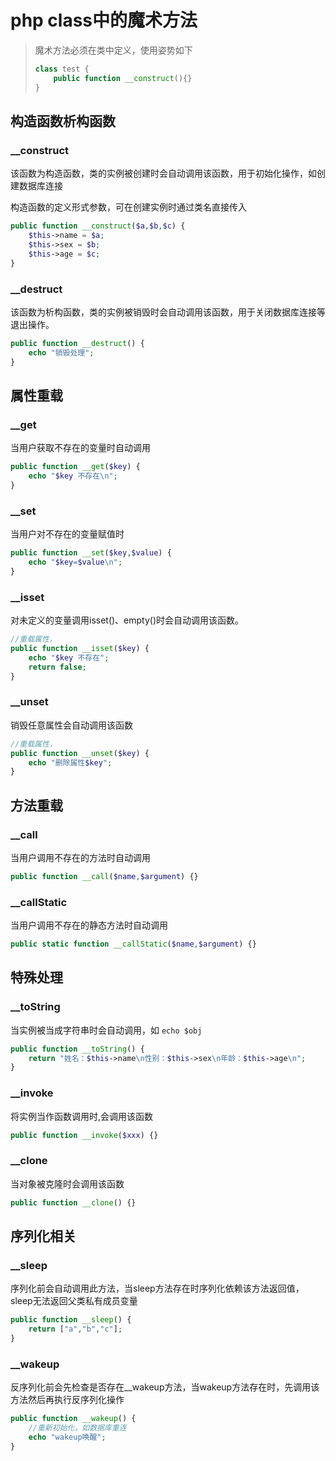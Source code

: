 # php class中的魔术方法


> 魔术方法必须在类中定义，使用姿势如下
> ```php
> class test {
>     public function __construct(){}
> }
> ```

## 构造函数析构函数

### __construct

该函数为构造函数，类的实例被创建时会自动调用该函数，用于初始化操作，如创建数据库连接

构造函数的定义形式参数，可在创建实例时通过类名直接传入

```php
public function __construct($a,$b,$c) {
    $this->name = $a;
    $this->sex = $b;
    $this->age = $c;
}
```

### __destruct

该函数为析构函数，类的实例被销毁时会自动调用该函数，用于关闭数据库连接等退出操作。

```php
public function __destruct() {
    echo "销毁处理";
}
```

## 属性重载

### __get

当用户获取不存在的变量时自动调用

```php
public function __get($key) {
    echo "$key 不存在\n";
}
```

### __set

当用户对不存在的变量赋值时

```php
public function __set($key,$value) {
    echo "$key=$value\n";
}
```

### __isset

对未定义的变量调用isset()、empty()时会自动调用该函数。

```php
//重载属性，
public function __isset($key) {
    echo "$key 不存在";
    return false;
}
```

### __unset

销毁任意属性会自动调用该函数

```php
//重载属性，
public function __unset($key) {
    echo "删除属性$key";
}
```

## 方法重载

### __call

当用户调用不存在的方法时自动调用

```php
public function __call($name,$argument) {}
```

### __callStatic

当用户调用不存在的静态方法时自动调用

```php
public static function __callStatic($name,$argument) {}
```

## 特殊处理

### __toString

当实例被当成字符串时会自动调用，如 `echo $obj`

```php
public function __toString() {
    return "姓名：$this->name\n性别：$this->sex\n年龄：$this->age\n";
}
```

### __invoke

将实例当作函数调用时,会调用该函数

```php
public function __invoke($xxx) {}
```

### __clone

当对象被克隆时会调用该函数

```php
public function __clone() {}
```


## 序列化相关

### __sleep

序列化前会自动调用此方法，当sleep方法存在时序列化依赖该方法返回值，sleep无法返回父类私有成员变量

```php
public function __sleep() {
    return ["a","b","c"];
}
```

### __wakeup

反序列化前会先检查是否存在__wakeup方法，当wakeup方法存在时，先调用该方法然后再执行反序列化操作

```php
public function __wakeup() {
    //重新初始化，如数据库重连
    echo "wakeup唤醒";
}
```
